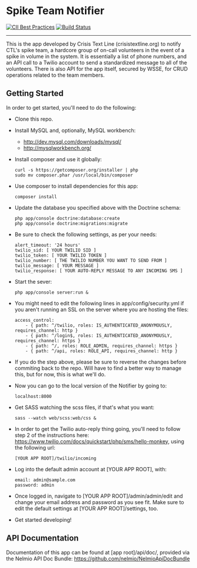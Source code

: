 Spike Team Notifier
===================

[![CII Best Practices](https://bestpractices.coreinfrastructure.org/projects/1431/badge)](https://bestpractices.coreinfrastructure.org/projects/1431)
[![Build Status](https://travis-ci.org/MySolace/SpikeTeamNotifier.svg?branch=master)](https://travis-ci.org/MySolace/SpikeTeamNotifier)

---

This is the app developed by Crisis Text Line (crisistextline.org) to notify CTL's spike team, a hardcore group of on-call volunteers in the event of a spike in volume in the system. It is essentially a list of phone numbers, and an API call to a Twilio account to send a standardized message to all of the volunteers. There is also API for the app itself, secured by WSSE, for CRUD operations related to the team members.

Getting Started
---------------

In order to get started, you'll need to do the following:

* Clone this repo.

* Install MySQL and, optionally, MySQL workbench:
    * http://dev.mysql.com/downloads/mysql/
    * http://mysqlworkbench.org/

* Install composer and use it globally:
    ```
    curl -s https://getcomposer.org/installer | php
    sudo mv composer.phar /usr/local/bin/composer
    ```

* Use composer to install dependencies for this app:
    ```
    composer install
    ```

* Update the database you specified above with the Doctrine schema:
    ```
    php app/console doctrine:database:create
    php app/console doctrine:migrations:migrate
    ```

* Be sure to check the following settings, as per your needs:
    ```
    alert_timeout: '24 hours'
    twilio_sid: [ YOUR TWILIO SID ]
    twilio_token: [ YOUR TWILIO TOKEN ]
    twilio_number: [ THE TWILIO NUMBER YOU WANT TO SEND FROM ]
    twilio_message: [ YOUR MESSAGE ]
    twilio_response: [ YOUR AUTO-REPLY MESSAGE TO ANY INCOMING SMS ]
    ```

* Start the sever:
    ```
    php app/console server:run &
    ```

* You might need to edit the following lines in app/config/security.yml if you aren't running an SSL on the server where you are hosting the files:
    ```
    access_control:
        - { path: ^/twilio, roles: IS_AUTHENTICATED_ANONYMOUSLY, requires_channel: http }
        - { path: ^/login$, roles: IS_AUTHENTICATED_ANONYMOUSLY, requires_channel: https }
        - { path: ^/, roles: ROLE_ADMIN, requires_channel: https }
        - { path: ^/api, roles: ROLE_API, requires_channel: http }
    ```

* If you do the step above, please be sure to reverse the changes before commiting back to the repo. Will have to find a better way to manage this, but for now, this is what we'll do.

* Now you can go to the local version of the Notifier by going to:
   ```
   localhost:8000
   ```

* Get SASS watching the scss files, if that's what you want:
    ```
    sass --watch web/scss:web/css &
    ```

* In order to get the Twilio auto-reply thing going, you'll need to follow step 2 of the instructions here: https://www.twilio.com/docs/quickstart/php/sms/hello-monkey, using the following url:
    ```
    [YOUR APP ROOT]/twilio/incoming
    ```

* Log into the default admin account at [YOUR APP ROOT], with:
    ```
    email: admin@sample.com
    password: admin
    ```

* Once logged in, navigate to [YOUR APP ROOT]/admin/admin/edit and change your email address and password as you see fit. Make sure to edit the default settings at [YOUR APP ROOT]/settings, too.

* Get started developing!

API Documentation
-----------------

Documentation of this app can be found at [app root]/api/doc/, provided via the Nelmio API Doc Bundle: https://github.com/nelmio/NelmioApiDocBundle
